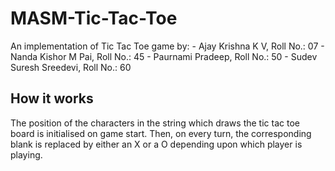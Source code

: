 # MASM-Tic-Tac-Toe

An implementation of Tic Tac Toe game by:
    - Ajay Krishna K V,         Roll No.: 07
    - Nanda Kishor M Pai,       Roll No.: 45
    - Paurnami Pradeep,         Roll No.: 50
    - Sudev Suresh Sreedevi,    Roll No.: 60

## How it works

The position of the characters in the string which 
draws the tic tac toe board is initialised on game start. 
Then, on every turn, the corresponding blank is replaced by
either an X or a O depending upon which player is playing.
